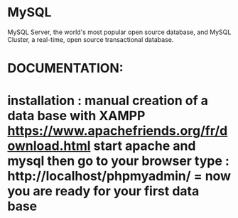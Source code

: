 # MySQL
MySQL Server, the world's most popular open source database, and MySQL Cluster, a real-time, open source transactional database.

# DOCUMENTATION:
installation :
manual creation of a data base with XAMPP
https://www.apachefriends.org/fr/download.html
start apache and mysql
then go to your browser type : http://localhost/phpmyadmin/
 = now you are ready for your first data base 
 =
 
